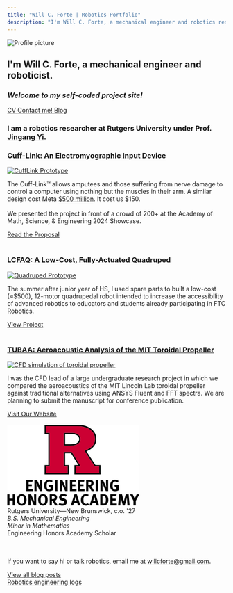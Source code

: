 ```yaml
---
title: "Will C. Forte | Robotics Portfolio"
description: "I'm Will C. Forte, a mechanical engineer and robotics researcher."
---
```


<!-- HERO -->
<div class="flex flex-col sm:flex-row px-4 sm:px-20 items-center sm:items-start justify-center sm:justify-between">
  <img 
    src="/img/will.png" 
    alt="Profile picture" 
    class="w-40 sm:w-48 lg:w-52 border-black border-r-8 border-b-8 mb-4 sm:mb-0 mt-4 sm:mt-0"
  >
  <div class="sm:ml-8 flex-grow sm:basis-2/3">
    <h2 class="mt-0 mb-4 text-2xl sm:text-4xl lg:text-4xl font-bold leading-snug">
      I'm 
      <span class="text-cream px-3 leading-tight italic bg-black hover:bg-green-900">Will C. Forte</span>, 
      a mechanical engineer and roboticist.
    </h2>
    <h3 class="text-lg sm:text-xl lg:text-2xl font-semibold my-2 leading-normal">
      <i>Welcome to my self-coded project site!</i>
    </h3>
    <div class="flex flex-wrap gap-3 sm:gap-4 mt-4 justify-start">
        <!-- Buttons -->
        <a href="https://drive.google.com/file/d/1gGShVu1GlKXXc3B5x3V5gt7ghMo1aIMx/view?usp=sharing" 
           class="bg-black text-cream space px-4 py-2 text-lg sm:text-xl shadow-xl hover:bg-green-900 whitespace-nowrap">
          <i class="fa-solid fa-file-pdf"></i> CV
        </a>
        <a href="https://www.linkedin.com/in/willcforte/" 
           class="bg-black text-cream space px-4 py-2 text-lg sm:text-xl shadow-xl hover:bg-green-900 whitespace-nowrap">
          <i class="fa-brands fa-linkedin"></i>
        </a>
        <a href="mailto:willcforte@gmail.com" 
           class="bg-black text-cream space px-4 py-2 text-lg sm:text-xl shadow-xl hover:bg-green-900 whitespace-nowrap">
          <i class="fa-solid fa-paper-plane"></i> Contact me!
        </a>
        <a href="/articles" 
           class="bg-black text-cream space px-4 py-2 text-lg sm:text-xl shadow-xl hover:bg-green-900 whitespace-nowrap">
          <i class="fa-solid fa-square-rss"></i> Blog
        </a>
    </div>
  </div>
</div>

<!-- SMALL DESCRIPTION -->
<div class="px-4 sm:px-20 text-center sm:text-left my-8">
  <h3 class="text-lg">
    I am a robotics researcher at Rutgers University under Prof.
    <span class="link"><a href="https://coewww.rutgers.edu/~jgyi/">Jingang Yi</a></span>.
  </h3>
</div>

<!-- FEATURED PROJECTS -->
<div class="px-4 sm:px-20 my-8">

<h3 class="mb-4"><span class="link"><a href="/robotics/cufflink">Cuff-Link: An Electromyographic Input Device</a></span></h3>

<div class="flex flex-col lg:flex-row gap-8 items-center">
    <a href="/robotics/cufflink">
        <img src="media/lowres_cufflinkgif.gif" alt="CuffLink Prototype" class="w-full sm:w-3/4 md:w-4/5 lg:w-3/4 xl:w-2/3 max-w-6xl min-w-[28rem] border-black border-r-8 border-b-8">
    </a>
    <div>
        <p class="text-lg mb-6">
        The Cuff-Link™ allows amputees and those suffering from nerve damage to control a computer using nothing but the muscles in their arm. A similar design cost Meta <span class="link"><a href="https://www.theverge.com/2019/9/23/20881032/facebook-ctrl-labs-acquisition-neural-interface-armband-ar-vr-deal">$500 million</a></span>. It cost us $150.
        <br>
        <br>
        We presented the project in front of a crowd of 200+ at the Academy of Math, Science, & Engineering 2024 Showcase.
        </p>
        <a href="/robotics/cufflink" class="bg-black text-cream px-4 py-2 text-2xl shadow-xl hover:bg-green-900 ml-0 md:ml-2 whitespace-nowrap">
        Read the Proposal <i class="fa-sharp fa-solid fa-chevron-right"></i>
        </a>
    </div>
</div>

<br>

<h3 class="mb-4"><span class="link"><a href="/robotics/quadruped">LCFAQ: A Low-Cost, Fully-Actuated Quadruped</a></span></h3>

<div class="flex flex-col lg:flex-row gap-8 items-center">
    <a href="/robotics/quadruped">
        <img src="media/quad_gif.gif" alt="Quadruped Prototype" class="w-full sm:w-3/4 md:w-4/5 lg:w-3/4 xl:w-2/3 max-w-6xl min-w-[28rem] border-black border-r-8 border-b-8">
    </a>
    <div>
        <p class="text-lg mb-6">
        The summer after junior year of HS, I used spare parts to built a low-cost (≈$500), 12-motor quadrupedal robot intended to increase the accessibility of advanced robotics to educators and students already participating in FTC Robotics.
        </p>
        <a href="/robotics/quadruped" class="bg-black text-cream px-4 py-2 text-2xl shadow-xl hover:bg-green-900 ml-0 md:ml-2 whitespace-nowrap">
        View Project <i class="fa-sharp fa-solid fa-chevron-right"></i>
        </a>
    </div>
</div>

<br>

<h3 class="mb-4"><span class="link"><a href="https://tubaa.dev/">TUBAA: Aeroacoustic Analysis of the MIT Toroidal Propeller</a></span></h3>

<div class="flex flex-col lg:flex-row gap-8 items-center">
    <a href="https://tubaa.dev/">
        <img src="media/tormore.gif" alt="CFD simulation of toroidal propeller" class="w-full sm:w-3/4 md:w-4/5 lg:w-3/4 xl:w-2/3 max-w-6xl min-w-[28rem] border-black border-r-8 border-b-8">
    </a>
    <div>
        <p class="text-lg mb-6">
        I was the CFD lead of a large undergraduate research project in which we compared the aeroacoustics of the MIT Lincoln Lab toroidal propeller against traditional alternatives using ANSYS Fluent and FFT spectra. We are planning to submit the manuscript for conference publication.
        </p>
        <a href="https://tubaa.dev/" class="bg-black text-cream px-4 py-2 text-2xl shadow-xl hover:bg-green-900 ml-0 md:ml-2 whitespace-nowrap">
        Visit Our Website <i class="fa-sharp fa-solid fa-chevron-right"></i>
        </a>
    </div>
</div>

</div>

<br>

<!-- EDUCATION -->
<div class="flex flex-col sm:flex-row items-center sm:items-start gap-4 sm:gap-6 mt-10 centerelement">
<img src="media/RENGHON_V_RED_BLACK.svg" class="w-32 sm:w-32 mb-4 sm:mb-0 mr-6 centerelement">
<div class="text-center sm:text-left">
Rutgers University—New Brunswick, c.o. '27
<br>
<i>B.S. Mechanical Engineering</i>
<br>
<i>Minor in Mathematics</i>
<br>
Engineering Honors Academy Scholar
</div>
</div>

<br>
<br>

<!-- CALLS TO ACTION -->
If you want to say hi or talk robotics, email me at willcforte@gmail.com.

<div class="text-center my-10">
  <a href="/articles" class="bg-black text-white px-6 py-3 text-xl space italic shadow-xl hover:bg-gray-800 inline-block mb-4">
    View all blog posts <i class="fa-solid fa-arrow-right"></i>
  </a>
  <br>
  <a href="/robotics" class="bg-black text-white px-6 py-3 text-xl space italic shadow-xl hover:bg-gray-800 inline-block">
    Robotics engineering logs <i class="fa-solid fa-arrow-right"></i>
  </a>
</div>

<br>


<!-- <h3><span class="link"><a href="/robotics/quadruped">Electromyography Assitive Device: The Cuff-Link</a></span></h3> -->
<!-- <h4>LCFAQ: Low-Cost Fully-Actuated Quadruped</h4> -->

<!-- <div class="flex sm:flex-col md:flex-col lg:flex-row mb-10 centerelement">
    <div class="mr-8">
        <a href="/robotics/quadruped">
            <img src="media/quad_canon_prone.JPG" alt="Quadruped Prototype v4 in Isometric Standing View" class="img border-black border-r-8 border-b-8" style="width: 40em; min-width: 15em;">
        </a>
    </div>
    <div class="flex flex-col">
        <p>The summer after junior year of HS, I built a low-cost, 12-motor quadrupedal robot intended to increase the accessibility of advanced robotics to educators and students already participating in FTC Robotics.</p>
        <a href="/robotics/quadruped"><div class="bg-black text-white pl-4 pr-4 py-2 w-fit text-2xl shadow-xl mb-5 m-auto mt-5 self-center" style="color: #E0D2BD">View Project <i  class="fa-sharp fa-solid fa-chevron-right"></i></div></a>
    </div>
</div> -->

<!-- ### <span class="link centerelement">[Featured Project: DIY Quadruped Prototype](/robotics/quadruped) -->

<!-- <a href="/robotics/quadruped">![Quadruped Beta Prototype](media/quadruped_v1.png){.img .border-black .border-r-8 .border-b-8}</a> -->

<!-- <span class="centerelement">Over the summer of '23, I developed this robot with 12 servos, fully-actuated legs, and spare FTC parts from my teacher. It is controlled with the MuJoCo physics simulator.</span> -->
